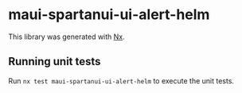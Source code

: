 # maui-spartanui-ui-alert-helm

This library was generated with [Nx](https://nx.dev).


## Running unit tests

Run `nx test maui-spartanui-ui-alert-helm` to execute the unit tests.

